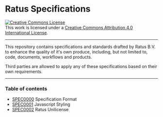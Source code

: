 # Ratus Specifications

<a rel="license" href="http://creativecommons.org/licenses/by/4.0/"><img alt="Creative Commons License" style="border-width:0" src="https://i.creativecommons.org/l/by/4.0/80x15.png" /></a><br />This work is licensed under a <a rel="license" href="http://creativecommons.org/licenses/by/4.0/">Creative Commons Attribution 4.0 International License</a>.

-----------------------------------------------------------------------

This repository contains specifications and standards drafted by
Ratus B.V. to enhance the quality of it's own produce, including, but
not limited to, code, documents, workflows and products.

Third parties are allowed to apply any of these specifications based on
their own requirements.

-----------------------------------------------------------------------

### Table of contents

- [SPEC0000](spec/0000.txt) Specification Format
- [SPEC0001](spec/0001.txt) Javascript Styling
- [SPEC0002](spec/0002.pdf) Ratus Unilicense
